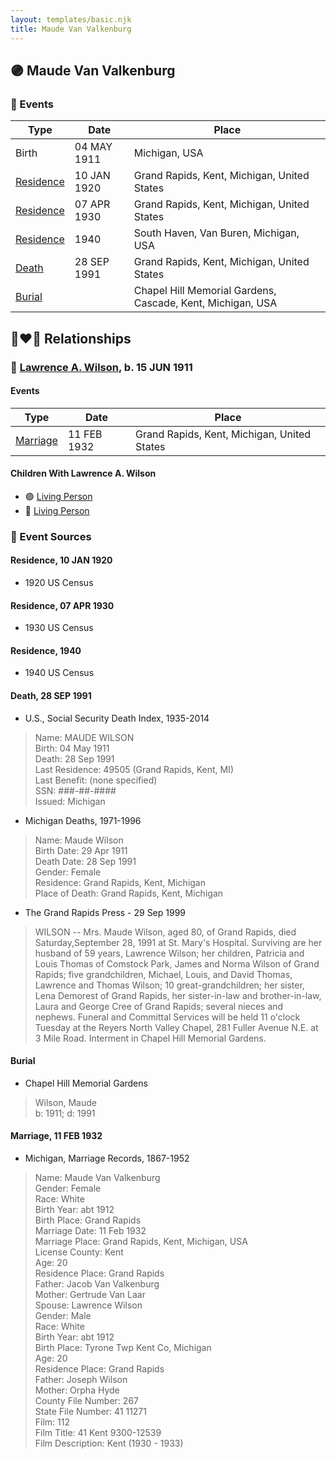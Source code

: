 ```yaml
---
layout: templates/basic.njk
title: Maude Van Valkenburg
---
```

## 🟣 Maude Van Valkenburg

### 📆 Events

Type | Date | Place
------ | ------ | ------
Birth | 04 MAY 1911 | Michigan, USA
[Residence](#event-a703f1cb-2992-4ec4-bc31-dbb396a71876) | 10 JAN 1920 | Grand Rapids, Kent, Michigan, United States
[Residence](#event-08714c4e-d1de-4e2e-b2da-1eeb953104a3) | 07 APR 1930 | Grand Rapids, Kent, Michigan, United States
[Residence](#event-75f9bc40-0bc9-450f-ab55-8a5264f0c8e9) | 1940 | South Haven, Van Buren, Michigan, USA
[Death](#event-db09d029-4163-4628-8978-7e7036ab8459) | 28 SEP 1991 | Grand Rapids, Kent, Michigan, United States
[Burial](#event-0a7b36c4-0377-487a-baab-e2605a33363d) |  | Chapel Hill Memorial Gardens, Cascade, Kent, Michigan, USA

## 👩‍❤️‍👨 Relationships

### 🔵 [Lawrence A. Wilson](/people/8/86477632), b. 15 JUN 1911

#### Events

Type | Date | Place
------ | ------ | ------
[Marriage](#event-6cf2dd8c-b8f7-4075-9d4b-bbbf938df61b) | 11 FEB 1932 | Grand Rapids, Kent, Michigan, United States
#### Children With Lawrence A. Wilson
* 🟣 [Living Person](/people/1/19809296)
* 🔵 [Living Person](/people/4/44847084)
### 📰 Event Sources

#### <a id="event-a703f1cb-2992-4ec4-bc31-dbb396a71876"></a> Residence, 10 JAN 1920
* 1920 US Census

#### <a id="event-08714c4e-d1de-4e2e-b2da-1eeb953104a3"></a> Residence, 07 APR 1930
* 1930 US Census

#### <a id="event-75f9bc40-0bc9-450f-ab55-8a5264f0c8e9"></a> Residence, 1940
* 1940 US Census

#### <a id="event-db09d029-4163-4628-8978-7e7036ab8459"></a> Death, 28 SEP 1991
* U.S., Social Security Death Index, 1935-2014
>   
  > Name: MAUDE WILSON  
  > Birth: 04 May 1911  
  > Death: 28 Sep 1991  
  > Last Residence: 49505 (Grand Rapids, Kent, MI)  
  > Last Benefit: (none specified)  
  > SSN: ###-##-####  
  > Issued: Michigan
* Michigan Deaths, 1971-1996
>   
  > Name:  Maude Wilson  
  > Birth Date: 29 Apr 1911  
  > Death Date: 28 Sep 1991  
  > Gender: Female  
  > Residence: Grand Rapids, Kent, Michigan  
  > Place of Death: Grand Rapids, Kent, Michigan
* The Grand Rapids Press  - 29 Sep 1999
>   
  > WILSON -- Mrs. Maude Wilson, aged 80, of Grand Rapids, died Saturday,September 28, 1991 at St. Mary's Hospital. Surviving are her husband of 59 years, Lawrence Wilson; her children, Patricia and Louis Thomas of Comstock Park, James and Norma Wilson of Grand Rapids; five grandchildren, Michael, Louis, and David Thomas, Lawrence and Thomas Wilson; 10 great-grandchildren; her sister, Lena Demorest of Grand Rapids, her sister-in-law and brother-in-law, Laura and George Cree of Grand Rapids; several nieces and nephews. Funeral and Committal Services will be held 11 o'clock Tuesday at the Reyers North Valley Chapel, 281 Fuller Avenue N.E. at 3 Mile Road. Interment in Chapel Hill Memorial Gardens.

#### <a id="event-0a7b36c4-0377-487a-baab-e2605a33363d"></a> Burial
* Chapel Hill Memorial Gardens
>   
  > Wilson, Maude  
  > b: 1911; d: 1991

#### <a id="event-6cf2dd8c-b8f7-4075-9d4b-bbbf938df61b"></a> Marriage, 11 FEB 1932
* Michigan, Marriage Records, 1867-1952
>   
  > Name: Maude Van Valkenburg  
  > Gender: Female  
  > Race: White  
  > Birth Year: abt 1912  
  > Birth Place: Grand Rapids  
  > Marriage Date: 11 Feb 1932  
  > Marriage Place: Grand Rapids, Kent, Michigan, USA  
  > License County: Kent  
  > Age: 20  
  > Residence Place: Grand Rapids  
  > Father: Jacob Van Valkenburg  
  > Mother: Gertrude Van Laar  
  > Spouse: Lawrence Wilson  
  > Gender: Male  
  > Race: White  
  > Birth Year: abt 1912  
  > Birth Place: Tyrone Twp Kent Co, Michigan  
  > Age: 20  
  > Residence Place: Grand Rapids  
  > Father: Joseph Wilson  
  > Mother: Orpha Hyde  
  > County File Number: 267  
  > State File Number: 41 11271  
  > Film: 112  
  > Film Title: 41 Kent 9300-12539  
  > Film Description: Kent (1930 - 1933)